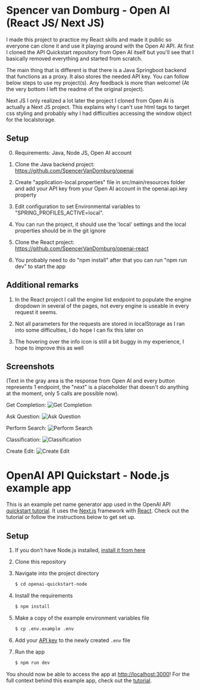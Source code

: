 # Spencer van Domburg - Open AI (React JS/ Next JS)

I made this project to practice my React skills and made it public so everyone can clone it and use it playing around with the Open AI API.
At first I cloned the API Quickstart repository from Open AI itself but you'll see that I basically removed everything and started from
scratch.

The main thing that is different is that there is a Java Springboot backend that functions as a proxy. It also stores the needed
API key. You can follow below steps to use my project(s). Any feedback is more than welcome! (At the very bottom I left the readme of the
original project).

Next JS
I only realized a lot later the project I cloned from Open AI is actually a Next JS project. This explains why I can't use html tags to target css styling and probably why I had difficulties accessing the window object for the localstorage.

## Setup

0. Requirements: Java, Node JS, Open AI account

1. Clone the Java backend project: https://github.com/SpencerVanDomburg/openai

2. Create "application-local.properties" file in src/main/resources folder and add your API key from your Open AI account in the openai.api.key property

3. Edit configuration to set Environmental variables to "SPRING_PROFILES_ACTIVE=local".

4. You can run the project, it should use the 'local' settings and the local properties should be in the git ignore

5. Clone the React project: https://github.com/SpencerVanDomburg/openai-react

6. You probably need to do "npm install" after that you can run "npm run dev" to start the app

## Additional remarks

1. In the React project I call the engine list endpoint to populate the engine dropdown in several of the pages, not every engine is useable in every
   request it seems.

2. Not all parameters for the requests are stored in localStorage as I ran into some difficulties, I do hope I can fix this later on

3. The hovering over the info icon is still a bit buggy in my experience, I hope to improve this as well

## Screenshots
(Text in the gray area is the response from Open AI and every button represents 1 endpoint, the "next" is a placeholder that doesn't do anything at the moment, only 5 calls are possible now).

Get Completion:
![Get Completion](https://user-images.githubusercontent.com/61516960/169072769-3b9d3f14-2342-4a7c-a6e0-a591581698e0.png)

Ask Question:
![Ask Question](https://user-images.githubusercontent.com/61516960/169074912-18ee33c5-fbe5-4b69-a582-3b20a5fd9599.png)

Perform Search:
![Perform Search](https://user-images.githubusercontent.com/61516960/169082373-79993251-b76b-4510-bf84-3ddb10dea636.png)

Classification:
![Classification](https://user-images.githubusercontent.com/61516960/169072557-feeaf416-2fb0-4190-bde2-07a42d2c654f.png)

Create Edit:
![Create Edit](https://user-images.githubusercontent.com/61516960/169072670-79daa55e-ac8b-4e1b-894b-a360a9c133f9.png)


# OpenAI API Quickstart - Node.js example app

This is an example pet name generator app used in the OpenAI API [quickstart tutorial](https://beta.openai.com/docs/quickstart). It uses the [Next.js](https://nextjs.org/) framework with [React](https://reactjs.org/). Check out the tutorial or follow the instructions below to get set up.

## Setup

1. If you don’t have Node.js installed, [install it from here](https://nodejs.org/en/)

2. Clone this repository

3. Navigate into the project directory

   ```bash
   $ cd openai-quickstart-node
   ```

4. Install the requirements

   ```bash
   $ npm install
   ```

5. Make a copy of the example environment variables file

   ```bash
   $ cp .env.example .env
   ```

6. Add your [API key](https://beta.openai.com/account/api-keys) to the newly created `.env` file

7. Run the app

   ```bash
   $ npm run dev
   ```

You should now be able to access the app at [http://localhost:3000](http://localhost:3000)! For the full context behind this example app, check out the [tutorial](https://beta.openai.com/docs/quickstart).
